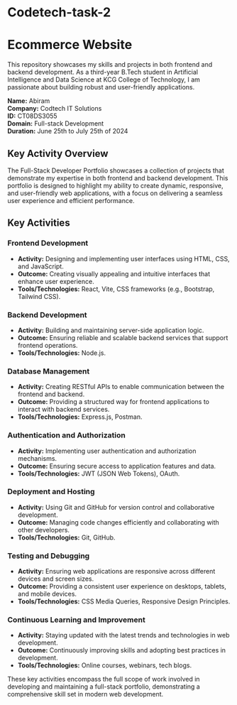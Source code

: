 # Codetech-task-2
# Ecommerce Website

This repository showcases my skills and projects in both frontend and backend development. As a third-year B.Tech student in Artificial Intelligence and Data Science at KCG College of Technology, I am passionate about building robust and user-friendly applications.

**Name:** Abiram  
**Company:** Codtech IT Solutions  
**ID:** CT08DS3055  
**Domain:** Full-stack Development  
**Duration:** June 25th to July 25th of 2024

## Key Activity Overview

The Full-Stack Developer Portfolio showcases a collection of projects that demonstrate my expertise in both frontend and backend development. This portfolio is designed to highlight my ability to create dynamic, responsive, and user-friendly web applications, with a focus on delivering a seamless user experience and efficient performance.

## Key Activities

### Frontend Development
- **Activity:** Designing and implementing user interfaces using HTML, CSS, and JavaScript.
- **Outcome:** Creating visually appealing and intuitive interfaces that enhance user experience.
- **Tools/Technologies:** React, Vite, CSS frameworks (e.g., Bootstrap, Tailwind CSS).

### Backend Development
- **Activity:** Building and maintaining server-side application logic.
- **Outcome:** Ensuring reliable and scalable backend services that support frontend operations.
- **Tools/Technologies:** Node.js.

### Database Management
- **Activity:** Creating RESTful APIs to enable communication between the frontend and backend.
- **Outcome:** Providing a structured way for frontend applications to interact with backend services.
- **Tools/Technologies:** Express.js, Postman.

### Authentication and Authorization
- **Activity:** Implementing user authentication and authorization mechanisms.
- **Outcome:** Ensuring secure access to application features and data.
- **Tools/Technologies:** JWT (JSON Web Tokens), OAuth.

### Deployment and Hosting
- **Activity:** Using Git and GitHub for version control and collaborative development.
- **Outcome:** Managing code changes efficiently and collaborating with other developers.
- **Tools/Technologies:** Git, GitHub.

### Testing and Debugging
- **Activity:** Ensuring web applications are responsive across different devices and screen sizes.
- **Outcome:** Providing a consistent user experience on desktops, tablets, and mobile devices.
- **Tools/Technologies:** CSS Media Queries, Responsive Design Principles.

### Continuous Learning and Improvement
- **Activity:** Staying updated with the latest trends and technologies in web development.
- **Outcome:** Continuously improving skills and adopting best practices in development.
- **Tools/Technologies:** Online courses, webinars, tech blogs.

These key activities encompass the full scope of work involved in developing and maintaining a full-stack portfolio, demonstrating a comprehensive skill set in modern web development.

